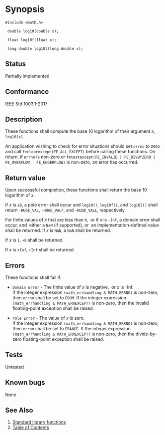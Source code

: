 # Synopsis 
`#include <math.h>`</br>

` double log10(double x);`</br>

` float log10f(float x);`</br>

` long double log10l(long double x);`</br>

## Status
Partially implemented
## Conformance
IEEE Std 1003.1-2017
## Description


 
These functions shall compute the base 10 logarithm of their argument _x_, `log10(x)`.

An application wishing to check for error situations should set `errno` to zero and call
`feclearexcept(FE_ALL_EXCEPT)` before calling these functions. On return, if `errno` is non-zero or
`fetestexcept(FE_INVALID | FE_DIVBYZERO | FE_OVERFLOW | FE_UNDERFLOW)` is non-zero, an error has occurred.


## Return value


Upon successful completion, these functions shall return the base 10 logarithm of _x_.

If _x_ is `±0`, a pole error shall occur and `log10()`, `log10f()`, and `log10l()` shall return
`-HUGE_VAL`, `-HUGE_VALF`, and `-HUGE_VALL`, respectively.

For finite values of _x_ that are less than `0`,    or if _x_ is `-Inf`,  a domain error shall occur, and    either a `NaN` (if supported), or   an implementation-defined value shall be returned.
If
_x_ is `NaN`, a `NaN` shall be returned.

If _x_ is `1`, `+0` shall be returned.

If _x_ is `+Inf`, `+Inf` shall be returned. 


## Errors


These functions shall fail if:

 * `Domain Error` - The finite value of _x_ is negative,    or _x_ is -Inf.</br> 
If the integer expression `(math_errhandling & MATH_ERRNO)` is non-zero, then `errno` shall be set to `EDOM`. If
the integer expression `(math_errhandling & MATH_ERREXCEPT)` is non-zero, then the invalid floating-point exception shall
be raised.

 * `Pole Error` - 
The value of _x_ is zero.</br>
If the integer expression `(math_errhandling & MATH_ERRNO)` is non-zero, then `errno` shall be set to `ERANGE`. If
the integer expression `(math_errhandling & MATH_ERREXCEPT)` is non-zero, then the divide-by-zero floating-point exception
shall be raised.






## Tests

Untested

## Known bugs

None

## See Also 
1. [Standard library functions](../README.md)
2. [Table of Contents](../../../README.md)
